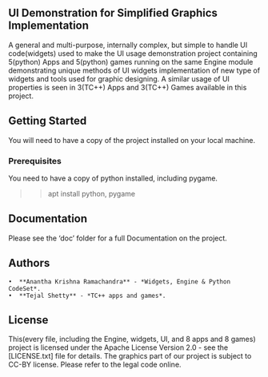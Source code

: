 ## UI Demonstration for Simplified Graphics Implementation

A general and multi-purpose, internally complex, but simple to handle UI code(widgets) used to make the UI usage demonstration project containing 5(python) Apps and 5(python) games running on the same Engine module demonstrating unique methods of UI widgets implementation of new type of widgets and tools used for graphic designing. A similar usage of UI properties is seen in 3(TC++) Apps and 3(TC++) Games available in this project. 

## Getting Started

You will need to have a copy of the project installed on your local machine.

### Prerequisites

You need to have a copy of python installed, including pygame.

>> apt install python, pygame

## Documentation

Please see the ‘doc’ folder for a full Documentation on the project.

## Authors

    •  **Anantha Krishna Ramachandra** - *Widgets, Engine & Python CodeSet*.
    •  **Tejal Shetty** - *TC++ apps and games*.
    
## License

This(every file, including the Engine, widgets, UI, and 8 apps and 8 games) project is licensed under the Apache License Version 2.0 - see the [LICENSE.txt] file for details.
The graphics part of our project is subject to CC-BY license. Please refer to the legal code online.

